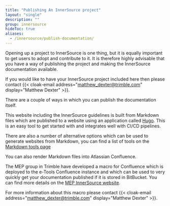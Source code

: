 ```yaml
---
title: "Publishing An InnerSource project"
layout: "single"
description: ""
group: innersource
hideToc: true
aliases:
  - /innersource/publish-documentation/
---
```


Opening up a project to InnerSource is one thing, but it is equally important to get users to adopt and contribute to it. It is therefore highly advisable that you have a way of publishing the project and making the InnerSource documentation available.

If you would like to have your InnerSource project included here then please contact {{< cloak-email address="matthew_dexter@trimble.com" display="Matthew Dexter" >}}.

There are a couple of ways in which you can publish the documentation itself.

This website including the InnerSource guidelines is built from Markdown files which are published to a website using an application
called [Hugo](https://gohugo.io/). This is an easy tool to get started with and integrates well with CI/CD pipelines.

There are also a number of alternative options which can be used to generate websites from Markdown, you can find a list of tools on the [Markdown tools page](https://www.markdownguide.org/tools/)

You can also render Markdown files into Atlassian Confluence.

The MEP group in Trimble have developed a macro for Confluence which is deployed to the e-Tools Confluence instance and which can be used to very quickly
get your documentation published if it is stored in BitBucket. You can find more details on the [MEP InnerSource website](https://confluence.trimble.tools/display/MEPG/MEP+InnerSource?file=raw/Guidelines/Publish_documentation_on_confluence.md).

For more information about this macro please contact  {{< cloak-email address="matthew_dexter@trimble.com" display="Matthew Dexter" >}}.
